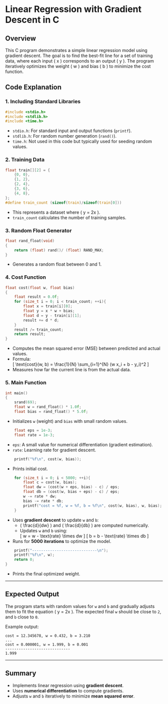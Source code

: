 # Linear Regression with Gradient Descent in C

## Overview

This C program demonstrates a simple linear regression model using gradient descent. The goal is to find the best-fit line for a set of training data, where each input \( x \) corresponds to an output \( y \). The program iteratively optimizes the weight \( w \) and bias \( b \) to minimize the cost function.

## Code Explanation

### 1. **Including Standard Libraries**
```c
#include <stdio.h>
#include <stdlib.h>
#include <time.h>
```
- `stdio.h`: For standard input and output functions (`printf`).
- `stdlib.h`: For random number generation (`rand()`).
- `time.h`: Not used in this code but typically used for seeding random values.

### 2. **Training Data**
```c
float train[][2] = {
    {0, 0}, 
    {1, 2},
    {2, 4}, 
    {3, 6},
    {4, 8},
};
#define train_count (sizeof(train)/sizeof(train[0]))
```
- This represents a dataset where \( y = 2x \).
- `train_count` calculates the number of training samples.

### 3. **Random Float Generator**
```c
float rand_float(void)
{
    return (float) rand()/ (float) RAND_MAX;
}
```
- Generates a random float between 0 and 1.

### 4. **Cost Function**
```c
float cost(float w, float bias)
{
    float result = 0.0f;
    for (size_t i = 0; i < train_count; ++i){
        float x = train[i][0];
        float y = x * w + bias;
        float d = y - train[i][1];
        result += d * d;
    }
    result /= train_count;
    return result;
}
```
- Computes the mean squared error (MSE) between predicted and actual values.
- Formula:  
  \[
  \text{cost}(w, b) = \frac{1}{N} \sum_{i=1}^{N} (w x_i + b - y_i)^2
  \]
- Measures how far the current line is from the actual data.

### 5. **Main Function**
```c
int main()
{
    srand(69);
    float w = rand_float() * 1.0f;
    float bias = rand_float() * 5.0f;
```
- Initializes `w` (weight) and `bias` with small random values.

```c
    float eps = 1e-3;
    float rate = 1e-3;
```
- `eps`: A small value for numerical differentiation (gradient estimation).
- `rate`: Learning rate for gradient descent.

```c
    printf("%f\n", cost(w, bias));
```
- Prints initial cost.

```c
    for (size_t i = 0; i < 5000; ++i){
        float c = cost(w, bias);
        float dw = (cost(w + eps, bias) - c) / eps;
        float db = (cost(w, bias + eps) - c) / eps;
        w -= rate * dw;
        bias -= rate * db;
        printf("cost = %f, w = %f, b = %f\n", cost(w, bias), w, bias);
    }
```
- Uses **gradient descent** to update `w` and `b`:
  - \( \frac{d}{dw} \) and \( \frac{d}{db} \) are computed numerically.
  - Updates `w` and `b` using:  
    \[
    w = w - \text{rate} \times dw
    \]
    \[
    b = b - \text{rate} \times db
    \]
- Runs for **5000 iterations** to optimize the model.

```c
    printf("-----------------------------\n");
    printf("%f\n", w);
    return 0;
}
```
- Prints the final optimized weight.

---

## Expected Output

The program starts with random values for `w` and `b` and gradually adjusts them to fit the equation \( y = 2x \). The expected final `w` should be close to `2`, and `b` close to `0`.

Example output:
```
cost = 12.345678, w = 0.432, b = 3.210
...
cost = 0.000001, w = 1.999, b = 0.001
-----------------------------
1.999
```

---

## Summary

- Implements linear regression using **gradient descent**.
- Uses **numerical differentiation** to compute gradients.
- Adjusts `w` and `b` iteratively to minimize **mean squared error**.

